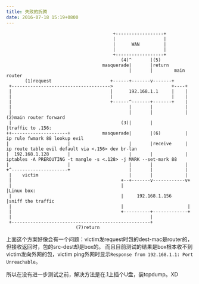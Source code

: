 ```yaml
---
title: 失败的折腾
date: 2016-07-18 15:19+0800
---
```


                                            +------------------+
                                            |                  |
                                            |      WAN         |
                                            |                  |
                                            +------------------+
                                               (4)^       |(5)
                                        masquerade|       |return
                                                  |       |        main router
           (1)request                      +------+-------v-------+
     +------------------------------------->                      +----+
     |                                     |      192.168.1.1     |    |
     |                                     |                      |    |
     |                                     +------^-------+-------+    |
     |                                            |       |            |
     |                                            |       |            |(2)main router forward
     |                                         (3)|       |            |traffic to .156:
    ++---------------------+            masquerade|       |(6)         |  ip rule fwmark 88 lookup evil
    |                      |                      |       |receive     |  ip route table evil default via <.156> dev br-lan
    |  192.168.1.128       |                      |       |            |  iptables -A PREROUTING -t mangle -s <.128> -j MARK --set-mark 88
    |                      |                      |       |            |
    +^---------------------+                      |       |            |
     |    victim                                  |       |            |
     |                                         +--+-------v------------v+
     |                                         |                        |Linux box:
     |                                         |     192.168.1.156      |sniff the traffic
     |                                         |                        |
     |                                         +----------+-------------+
     |                                                    |
     +----------------------------------------------------+
                              (7)return

上面这个方案好像会有一个问题：victim发request时包的dest-mac是router的，但接收返回时，包的src-dest却是box的。
而且目前测试的结果是box根本收不到victim发向外网的包，victim ping外网时显示`Response from 192.168.1.1: Port Unreachable`。

所以在没有进一步测试之前，解决方法是在.1上插个U盘，装tcpdump。XD
